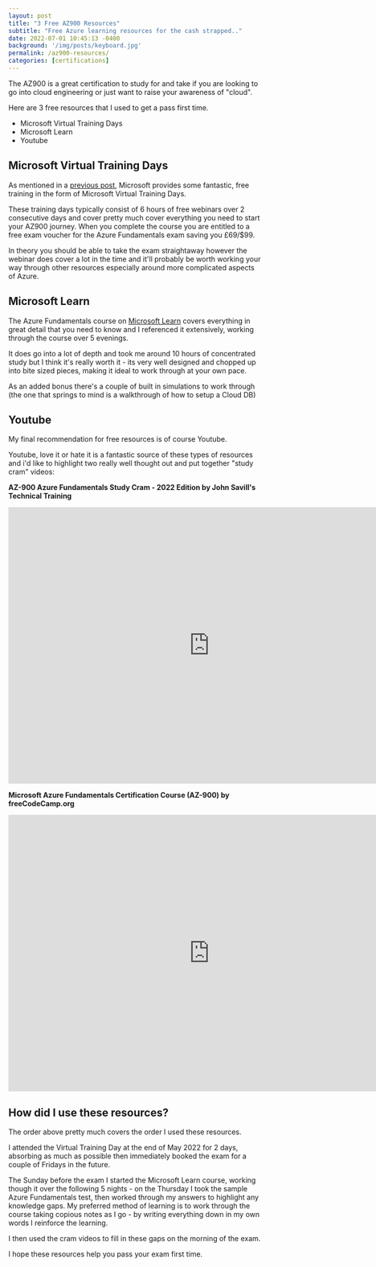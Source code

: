 ```yaml
---
layout: post
title: "3 Free AZ900 Resources"
subtitle: "Free Azure learning resources for the cash strapped.."
date: 2022-07-01 10:45:13 -0400
background: '/img/posts/keyboard.jpg'
permalink: /az900-resources/
categories: [certifications]
---
```


The AZ900 is a great certification to study for and take if you are looking to go into cloud engineering or just want to raise your awareness of "cloud". 

Here are 3 free resources that I used to get a pass first time.

- Microsoft Virtual Training Days
- Microsoft Learn
- Youtube

## Microsoft Virtual Training Days

As mentioned in a [previous post](/getting-certified/), Microsoft provides some fantastic, free training in the form of Microsoft Virtual Training Days.

These training days typically consist of 6 hours of free webinars over 2 consecutive days and cover pretty much cover everything you need to start your AZ900 journey. When you complete the course you are entitled to a free exam voucher for the Azure Fundamentals exam saving you £69/$99.

In theory you should be able to take the exam straightaway however the webinar does cover a lot in the time and it'll probably be worth working your way through other resources especially around more complicated aspects of Azure.

## Microsoft Learn

The Azure Fundamentals course on [Microsoft Learn](https://docs.microsoft.com/en-gb/learn/) covers everything in great detail that you need to know and I referenced it extensively, working through the course over 5 evenings. 

It does go into a lot of depth and took me around 10 hours of concentrated study but I think it's really worth it - its very well designed and chopped up into bite sized pieces, making it ideal to work through at your own pace.

As an added bonus there's a couple of built in simulations to work through (the one that springs to mind is a walkthrough of how to setup a Cloud DB)


## Youtube

My final recommendation for free resources is of course Youtube. 

Youtube, love it or hate it is a fantastic source of these types of resources and i'd like to highlight two really well thought out and put together "study cram" videos:

**AZ-900 Azure Fundamentals Study Cram - 2022 Edition by John Savill's Technical Training**

<iframe width="800" height="550" src="https://www.youtube.com/embed/tQp1YkB2Tgs" title="YouTube video player" frameborder="0" allow="accelerometer; autoplay; clipboard-write; encrypted-media; gyroscope; picture-in-picture" allowfullscreen></iframe>

**Microsoft Azure Fundamentals Certification Course (AZ-900) by freeCodeCamp.org**

<iframe width="800" height="550" src="https://www.youtube.com/embed/NKEFWyqJ5XA" title="YouTube video player" frameborder="0" allow="accelerometer; autoplay; clipboard-write; encrypted-media; gyroscope; picture-in-picture" allowfullscreen></iframe>

## How did I use these resources?

The order above pretty much covers the order I used these resources. 

I attended the Virtual Training Day at the end of May 2022 for 2 days, absorbing as much as possible then immediately booked the exam for a couple of Fridays in the future.

The Sunday before the exam I started the Microsoft Learn course, working though it over the following 5 nights - on the Thursday I took the sample Azure Fundamentals test, then worked through my answers to highlight any knowledge gaps. My preferred method of learning is to work through the course taking copious notes as I go - by writing everything down in my own words I reinforce the learning.

I then used the cram videos to fill in these gaps on the morning of the exam.

I hope these resources help you pass your exam first time.

